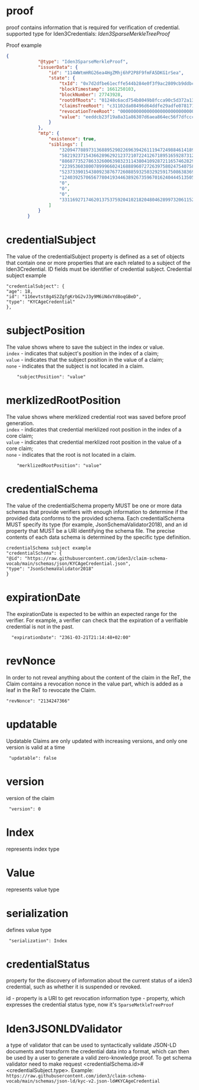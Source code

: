 [comment]: <> (_[proof]&# 40;# _proof&# 41;_)

# proof

proof contains information that is required for verification of credential.
supported type for Iden3Credentials: _Iden3SparseMerkleTreeProof_

Proof example   
```json
{
            "@type": "Iden3SparseMerkleProof",
            "issuerData": {
                "id": "114WWtmHRG26ea4HgZMhj6hP2P8F9fmFA5DKG1rSea",
                "state": {
                    "txId": "0x7d2dfbe61ecffe544b284e0f3f9ac2809cb9ddbcc95e4a31e1f985b46ab608c7",
                    "blockTimestamp": 1661250103,
                    "blockNumber": 27743928,
                    "rootOfRoots": "01248c6acd754b8049b8fcca90c5d372a13175eee6dfcc11f9b862a2c211120c",
                    "claimsTreeRoot": "c31102da08496d64ddfe29adfe0781717a14ff8f87775970003e46ab4002ac24",
                    "revocationTreeRoot": "0000000000000000000000000000000000000000000000000000000000000000",
                    "value": "eeddcb23f19a8a31a86307d6aea864ec56f7dfccc7f27edb70e567d95cca7522"
                }
            },
            "mtp": {
                "existence": true,
                "siblings": [
                    "3209477889731368895290226963942611194724988461418914989031986679474662665977",
                    "5821923715436628962921237210722412671895165928731279231225763562513832742516",
                    "8868773527863326006398323114380410928721165746282984684038414284639192202613",
                    "223953603800789996602416888960727263975802475407586832880729824276914409729",
                    "5237339015438092387677260885932503292591750863836982122283671892562100201578",
                    "12403925706567780419344638926735967016240444513505844846324162258360029163796",
                    "0",
                    "0",
                    "0",
                    "331169271746201375375920410218204804628997320611520025210008420361907998657"
                ]
            }
        }
```
# credentialSubject

The value of the credentialSubject property is defined as a set of objects that contain one or more properties that are each related to a subject of the Iden3Credential. ID fields must be identifier of credential subject. 
Credential subject example

```
"credentialSubject": {
"age": 18,
"id": "116evtst8g4S2ZgfgKrbG2vJ3y9M6iNdxYd8oqGBeD",
"type": "KYCAgeCredential"
},
```

# subjectPosition
The value shows where to save the subject in the index or value.<br>
`index` - indicates that subject's position in the index of a claim;<br>
`value` - indicates that the subject position in the value of a claim;<br>
`none` - indicates that the subject is not located in a claim.

```
    "subjectPosition": "value"
```

# merklizedRootPosition
The value shows where merklized credential root was saved before proof generation.<br>
`index` - indicates that credential merklized root position in the index of a core claim;<br>
`value` - indicates that credential merklized root position in the value of a core claim;<br>
`none` - indicates that the root is not located in a claim.

```
    "merklizedRootPosition": "value"
```

# credentialSchema
The value of the credentialSchema property MUST be one or more data schemas that provide verifiers with enough information to determine if the provided data conforms to the provided schema. 
Each credentialSchema MUST specify its type (for example, JsonSchemaValidator2018), and an id property that MUST be a URI identifying the schema file. The precise contents of each data schema is determined by the specific type definition.

```
credentialSchema subject example
"credentialSchema": {
"@id": "https://raw.githubusercontent.com/iden3/claim-schema-vocab/main/schemas/json/KYCAgeCredential.json",
"type": "JsonSchemaValidator2018"
}
```

# expirationDate

The expirationDate is expected to be within an expected range for the verifier. For example, a verifier can check that the expiration of a verifiable credential is not in the past.
```
  "expirationDate": "2361-03-21T21:14:48+02:00"
```

# revNonce
In order to not reveal anything about the content of the claim in the ReT, the Claim contains a revocation nonce in the value part, which is added as a leaf in the ReT to revocate the Claim.
```
"revNonce": "2134247366"
```

# updatable

Updatable Claims are only updated with increasing versions, and only one version is valid at a time
```
 "updatable": false
```


# version
version of the claim
```
 "version": 0
```
# Index
represents index type

# Value
represents value type

# serialization

defines value type

```
 "serialization": Index
```

# credentialStatus

property for the discovery of information about the current status of a iden3 credential, such as whether it is suspended or revoked.

id - property is a URI to get revocation information
type - property, which expresses the credential status type, now it's `SparseMetkleTreeProof`

# Iden3JSONLDValidator

a type of validator that can be used to syntactically validate JSON-LD documents and transform the credential data into a format, which can then be used by a user to generate a valid zero-knowledge proof.
To get schema validator need to make request <credentialSchema.id>#<credentialSubject.type>. Example: `https://raw.githubusercontent.com/iden3/claim-schema-vocab/main/schemas/json-ld/kyc-v2.json-ld#KYCAgeCredential`
